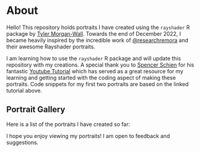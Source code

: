 # About

Hello! This repository holds portraits I have created using the `rayshader` R package by [Tyler Morgan-Wall](https://twitter.com/tylermorganwall). Towards the end of December 2022, I became heavily inspired by the incredible work of [@researchremora](https://twitter.com/researchremora) and their awesome Rayshader portraits.

I am learning how to use the `rayshader` R package and will update this repository with my creations. A special thank you to [Spencer Schien](https://github.com/Pecners) for his fantastic [Youtube Tutorial](https://www.youtube.com/watch?v=zgFXVhmKNbU&t) which has served as a great resource for my learning and getting started with the coding aspect of making these portraits. Code snippets for my first two portraits are based on the linked tutorial above.


## Portrait Gallery

Here is a list of the portraits I have created so far:

I hope you enjoy viewing my portraits! I am open to feedback and suggestions.